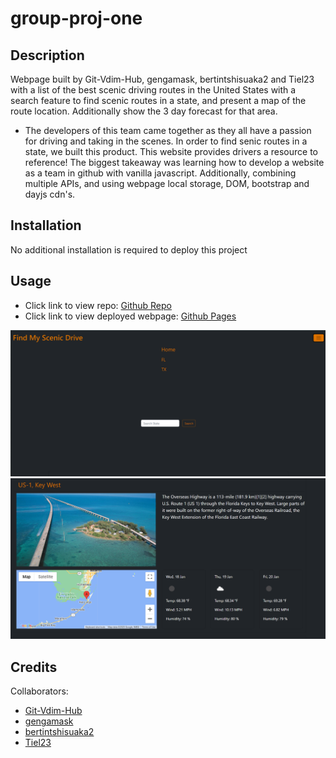 # group-proj-one

## Description

Webpage built by Git-Vdim-Hub, gengamask, bertintshisuaka2 and Tiel23 with a list of the best scenic driving routes in the United States with a search feature to find scenic routes in a state, and present a map of the route location. Additionally show the 3 day forecast for that area.

- The developers of this team came together as they all have a passion for driving and taking in the scenes. In order to find senic routes in a state, we built this product. This website provides drivers a resource to reference! The biggest takeaway was learning how to develop a website as a team in github with vanilla javascript. Additionally, combining multiple APIs, and using webpage local storage, DOM, bootstrap and dayjs cdn's.  

## Installation

No additional installation is required to deploy this project

## Usage

- Click link to view repo: [Github Repo](https://github.com/Git-Vdim-Hub/group-proj-one)
- Click link to view deployed webpage: [Github Pages](https://git-vdim-hub.github.io/group-proj-one/)

![Main Page](./assets/images/screenshot.png)
![Route Card](./assets/images/screenshot2.png)

## Credits

Collaborators:
- [Git-Vdim-Hub](https://github.com/Git-Vdim-Hub)
- [gengamask](https://github.com/gengamask)
- [bertintshisuaka2](https://github.com/bertintshisuaka2)
- [Tiel23](https://github.com/Tiel23)
